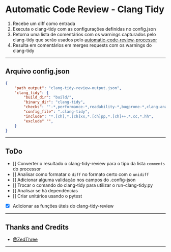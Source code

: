 # Automatic Code Review - Clang Tidy
1. Recebe um diff como entrada
2. Executa o clang-tidy com as configurações definidas no config.json
3. Retorna uma lista de comentários com os warnings capturados pelo clang-tidy que serão usados pelo [automatic-code-review-processor](https://github.com/automatic-code-review/automatic-code-review-processor)
4. Resulta em comentários em merges requests com os warnings do clang-tidy

---

## Arquivo config.json
```json
{
    "path_output": "clang-tidy-review-output.json",
    "clang_tidy": {
        "build_dir": "build/",
        "binary_dir": "clang-tidy",
        "checks": "'-*,performance-*,readability-*,bugprone-*,clang-analyzer-*,cppcoreguidelines-*,mpi-*,misc-*'",
        "config_file": ".clang-tidy",
        "include": "*.[ch],*.[ch]xx,*.[ch]pp,*.[ch]++,*.cc,*.hh",
        "exclude" "",
    }
}
```

--- 

## ToDo 
- [] Converter o resultado o clang-tidy-review para o tipo da lista `comments` do processor
- [] Analisar como formatar o `diff` no formato certo com o `unidiff`
- [] Adicionar alguma validação nos campos do .config-json
- [] Trocar o comando do clang-tidy para utilizar o run-clang-tidy.py
- [] Analisar se há dependências 
- [] Criar unitários usando o pytest
- [X] Adicionar as funções úteis do clang-tidy-review

---

## Thanks and Credits
- [@ZedThree](https://github.com/ZedThree)

---

